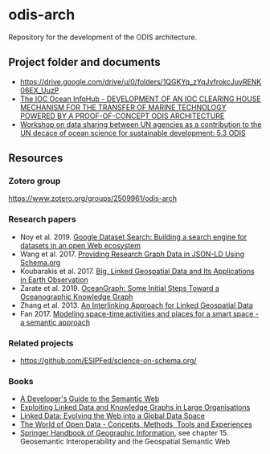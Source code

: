 # odis-arch

Repository for the development of the ODIS architecture.

## Project folder and documents

- https://drive.google.com/drive/u/0/folders/1QGKYq_zYqJyfrokcJuvRENK06EX_UuzP
- [The IOC Ocean InfoHub - DEVELOPMENT OF AN IOC CLEARING HOUSE MECHANISM FOR THE TRANSFER OF MARINE TECHNOLOGY POWERED BY A PROOF-OF-CONCEPT ODIS ARCHITECTURE](https://www.iode.org/components/com_oe/oe.php?task=download&id=44911&version=1.0&lang=1&format=1)
- [Workshop on data sharing between UN agencies as a contribution to the UN decace of ocean science for sustainable development: 5.3 ODIS](https://www.iode.org/components/com_oe/oe.php?task=download&id=45243&version=3.0&lang=1&format=15)

## Resources
### Zotero group

https://www.zotero.org/groups/2509961/odis-arch

### Research papers

- Noy et al. 2019. [Google Dataset Search: Building a search engine for datasets in an open Web ecosystem](https://research.google/pubs/pub47845/)
- Wang et al. 2017. [Providing Research Graph Data in JSON-LD Using Schema.org](https://www.researchgate.net/publication/322413884_Providing_Research_Graph_Data_in_JSON-LD_Using_Schemaorg)
- Koubarakis et al. 2017. [Big, Linked Geospatial Data and Its Applications in Earth Observation](https://www.researchgate.net/profile/George_Papadakis2/publication/318742949_Big_Linked_Geospatial_Data_and_Its_Applications_in_Earth_Observation/links/5a0a81a3aca272d40f413577/Big-Linked-Geospatial-Data-and-Its-Applications-in-Earth-Observation.pdf)
- Zarate et al. 2019. [OceanGraph: Some Initial Steps Toward a Oceanographic Knowledge Graph](https://www.researchgate.net/profile/Pablo_Rosales3/publication/333200045_OceanGraph_Some_Initial_Steps_Toward_a_Oceanographic_Knowledge_Graph/links/5ced754f458515026a637bd3/OceanGraph-Some-Initial-Steps-Toward-a-Oceanographic-Knowledge-Graph.pdf)
- Zhang et al. 2013. [An Interlinking Approach for Linked Geospatial Data](https://www.researchgate.net/publication/289922051_An_Interlinking_Approach_for_Linked_Geospatial_Data)
- Fan 2017. [Modeling space-time activities and places for a smart space - a semantic approach](https://ir.uiowa.edu/cgi/viewcontent.cgi?article=7229&context=etd)

### Related projects

- https://github.com/ESIPFed/science-on-schema.org/

### Books

- [A Developer's Guide to the Semantic Web](https://link.springer.com/book/10.1007/978-3-642-15970-1)
- [Exploiting Linked Data and Knowledge Graphs in Large Organisations](https://www.springer.com/gp/book/9783319456522)
- [Linked Data: Evolving the Web into a Global Data Space](http://linkeddatabook.com/editions/1.0/)
- [The World of Open Data - Concepts, Methods, Tools and Experiences](https://www.springer.com/gp/book/9783319908496)
- [Springer Handbook of Geographic Information](https://www.springer.com/gp/book/9783540726784), see chapter 15. Geosemantic Interoperability and the Geospatial Semantic Web
